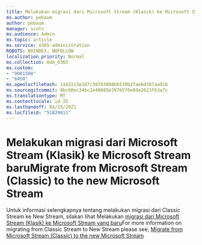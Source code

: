 ```yaml
---
title: Melakukan migrasi dari Microsoft Stream (Klasik) ke Microsoft Stream baru
ms.author: pebaum
author: pebaum
manager: scotv
ms.audience: Admin
ms.topic: article
ms.service: o365-administration
ROBOTS: NOINDEX, NOFOLLOW
localization_priority: Normal
ms.collection: Adm_O365
ms.custom:
- "9001508"
- "6450"
ms.openlocfilehash: 1443213e1d7c38f83098b6539b2fae6d387aad16
ms.sourcegitcommit: 8bc60ec34bc1e40685e3976576e04a2623f63a7c
ms.translationtype: MT
ms.contentlocale: id-ID
ms.lasthandoff: 04/15/2021
ms.locfileid: "51829811"
---
```

# <a name="migrate-from-microsoft-stream-classic-to-the-new-microsoft-stream"></a><span data-ttu-id="e2b2e-102">Melakukan migrasi dari Microsoft Stream (Klasik) ke Microsoft Stream baru</span><span class="sxs-lookup"><span data-stu-id="e2b2e-102">Migrate from Microsoft Stream (Classic) to the new Microsoft Stream</span></span>

<span data-ttu-id="e2b2e-103">Untuk informasi selengkapnya tentang melakukan migrasi dari Classic Stream ke New Stream, silakan lihat Melakukan [migrasi dari Microsoft Stream (Klasik) ke Microsoft Stream yang baru](https://docs.microsoft.com/stream/classic-migration)</span><span class="sxs-lookup"><span data-stu-id="e2b2e-103">For more information on migrating from Classic Stream to New Stream please see, [Migrate from Microsoft Stream (Classic) to the new Microsoft Stream](https://docs.microsoft.com/stream/classic-migration)</span></span>